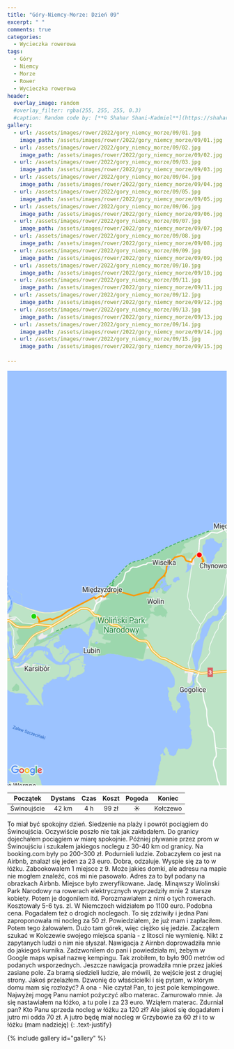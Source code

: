 ```yaml
---
title: "Góry-Niemcy-Morze: Dzień 09"
excerpt: " "
comments: true
categories:
  - Wycieczka rowerowa
tags:
  - Góry
  - Niemcy
  - Morze
  - Rower  
  - Wycieczka rowerowa
header:
  overlay_image: random
  #overlay_filter: rgba(255, 255, 255, 0.3)
  #caption: Random code by: [**© Shahar Shani-Kadmiel**](https://shaharkadmiel.github.io)"
gallery:
  - url: /assets/images/rower/2022/gory_niemcy_morze/09/01.jpg
    image_path: /assets/images/rower/2022/gory_niemcy_morze/09/01.jpg
  - url: /assets/images/rower/2022/gory_niemcy_morze/09/02.jpg
    image_path: /assets/images/rower/2022/gory_niemcy_morze/09/02.jpg
  - url: /assets/images/rower/2022/gory_niemcy_morze/09/03.jpg
    image_path: /assets/images/rower/2022/gory_niemcy_morze/09/03.jpg
  - url: /assets/images/rower/2022/gory_niemcy_morze/09/04.jpg
    image_path: /assets/images/rower/2022/gory_niemcy_morze/09/04.jpg
  - url: /assets/images/rower/2022/gory_niemcy_morze/09/05.jpg
    image_path: /assets/images/rower/2022/gory_niemcy_morze/09/05.jpg
  - url: /assets/images/rower/2022/gory_niemcy_morze/09/06.jpg
    image_path: /assets/images/rower/2022/gory_niemcy_morze/09/06.jpg
  - url: /assets/images/rower/2022/gory_niemcy_morze/09/07.jpg
    image_path: /assets/images/rower/2022/gory_niemcy_morze/09/07.jpg
  - url: /assets/images/rower/2022/gory_niemcy_morze/09/08.jpg
    image_path: /assets/images/rower/2022/gory_niemcy_morze/09/08.jpg
  - url: /assets/images/rower/2022/gory_niemcy_morze/09/09.jpg
    image_path: /assets/images/rower/2022/gory_niemcy_morze/09/09.jpg
  - url: /assets/images/rower/2022/gory_niemcy_morze/09/10.jpg
    image_path: /assets/images/rower/2022/gory_niemcy_morze/09/10.jpg
  - url: /assets/images/rower/2022/gory_niemcy_morze/09/11.jpg
    image_path: /assets/images/rower/2022/gory_niemcy_morze/09/11.jpg
  - url: /assets/images/rower/2022/gory_niemcy_morze/09/12.jpg
    image_path: /assets/images/rower/2022/gory_niemcy_morze/09/12.jpg
  - url: /assets/images/rower/2022/gory_niemcy_morze/09/13.jpg
    image_path: /assets/images/rower/2022/gory_niemcy_morze/09/13.jpg
  - url: /assets/images/rower/2022/gory_niemcy_morze/09/14.jpg
    image_path: /assets/images/rower/2022/gory_niemcy_morze/09/14.jpg
  - url: /assets/images/rower/2022/gory_niemcy_morze/09/15.jpg
    image_path: /assets/images/rower/2022/gory_niemcy_morze/09/15.jpg

---
```

![mapka](/assets/images/rower/2022/gory_niemcy_morze/09/mapka.png)

|Początek|Dystans|Czas|Koszt|Pogoda|Koniec|
|:---:|:---:|:---:|:---:|:---:|:---:|
|Świnoujście | 42 km| 4 h|99 zł|☀️|Kołczewo|

To miał być spokojny dzień. Siedzenie na plaży i powrót pociągiem do Świnoujścia. Oczywiście poszło nie tak jak zakładałem. Do granicy dojechałem pociągiem w miarę spokojnie. Później pływanie przez prom w Świnoujściu i szukałem jakiegos noclegu z 30-40 km od granicy. Na booking.com były po 200-300 zł. Podurnieli ludzie. Zobaczyłem co jest na Airbnb, znalazł się jeden za 23 euro. Dobra, odzaluje. Wyspie się za to w łóżku. Zabookowalem 1 miejsce z 9. Może jakies domki,  ale adresu na mapie nie mogłem znaleźć, coś mi nie pasowało. Adres za to był podany na obrazkach Airbnb. Miejsce było zweryfikowane. Jadę. Minąwszy Wolinski Park Narodowy na rowerach elektrycznych wyprzedziły mnie 2 starsze kobiety. Potem je dogonilem itd. Porozmawiałem z nimi o tych rowerach. Kosztowały 5-6 tys. zl. W Niemczech widziałem po 1100 euro. Podobna cena. Pogadałem też o drogich noclegach. To się zdziwiły i jedna Pani zaproponowała mi nocleg za 50 zł. Powiedziałem, że już mam i zapłaciłem. Potem tego żałowałem. Dużo tam górek, więc ciężko się jedzie. Zacząłem szukać w Kolczewie swojego miejsca spania - z litosci nie wymienię. Nikt z zapytanych ludzi o nim nie słyszał. Nawigacja z Airnbn doprowadziła mnie do jakiegoś kurnika. Zadzwonilem do pani i powiedziała mi, żebym w Google maps wpisał nazwę kempingu. Tak zrobiłem, to było 900 metrów od podanych wsporzednych. Jeszcze nawigacja prowadziła mnie przez jakieś zasiane pole. Za bramą siedzieli ludzie, ale mówili, że wejście jest z drugiej strony. Jakoś przelazłem. Dzwonię do właścicielki i się pytam, w którym domu mam się rozłożyć? A ona - Nie czytał Pan, to jest pole kempingowe. Najwyżej mogę Panu namiot pożyczyć albo materac. Zamurowało mnie. Ja się nastawiałem na łóżko, a tu pole i za 23 euro. Wziąłem materac. Zdurnial pan? Kto Panu sprzeda nocleg w łóżku za 120 zł? Ale jakoś się dogadałem i jutro mi odda 70 zł. A jutro będę miał nocleg w Grzybowie za 60 zł i to w łóżku (mam nadzieję) 
{: .text-justify}

{% include gallery id="gallery" %}
